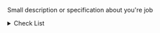 Small description or specification about you're job

<details>
<summary>
Check List
</summary>

- [ ] I link the `Issue` with the Pull Request using `RESOLVE #<issue_id` or tool
- [ ] I move my Issue to `Review in progress`
- [ ] I have added a small description for the app
- [ ] I had test if is necessary.

</details>

